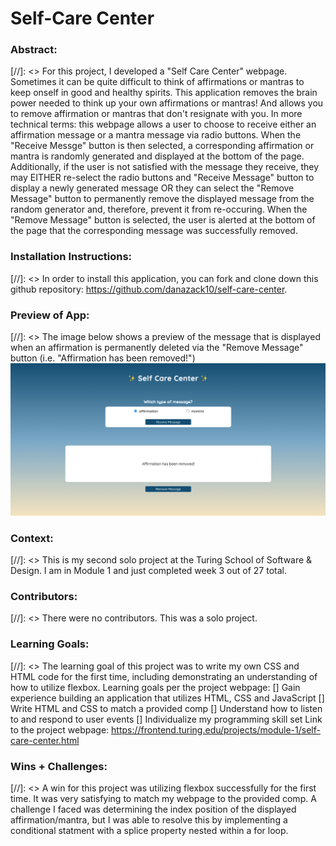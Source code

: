 # Self-Care Center 

### Abstract:
[//]: <> For this project, I developed a "Self Care Center" webpage. Sometimes it can be quite difficult to think of affirmations or mantras to keep onself in good and healthy spirits. This application removes the brain power needed to think up your own affirmations or mantras! And allows you to remove affirmation or mantras that don't resignate with you. In more technical terms: this webpage allows a user to choose to receive either an affirmation message or a mantra message via radio buttons. When the "Receive Messge" button is then selected, a corresponding affirmation or mantra is randomly generated and displayed at the bottom of the page. Additionally, if the user is not satisfied with the message they receive, they may EITHER re-select the radio buttons and  "Receive Message" button to display a newly generated message OR they can select the "Remove Message" button to permanently remove the displayed message from the random generator and, therefore, prevent it from re-occuring. When the "Remove Message" button is selected, the user is alerted at the bottom of the page that the corresponding message was successfully removed. 

### Installation Instructions:
[//]: <> In order to install this application, you can fork and clone down this github repository: https://github.com/danazack10/self-care-center.

### Preview of App:
[//]: <> The image below shows a preview of the message that is displayed when an affirmation is permanently deleted via the "Remove Message" button (i.e. "Affirmation has been removed!")
![](image.png)

### Context:
[//]: <> This is my second solo project at the Turing School of Software & Design. I am in Module 1 and just completed week 3 out of 27 total.

### Contributors:
[//]: <> There were no contributors. This was a solo project.

### Learning Goals:
[//]: <> The learning goal of this project was to write my own CSS and HTML code for the first time, including demonstrating an understanding of how to utilize flexbox.
Learning goals per the project webpage:
[] Gain experience building an application that utilizes HTML, CSS and JavaScript
[] Write HTML and CSS to match a provided comp
[] Understand how to listen to and respond to user events
[] Individualize my programming skill set
Link to the project webpage: https://frontend.turing.edu/projects/module-1/self-care-center.html

### Wins + Challenges:
[//]: <> A win for this project was utilizing flexbox successfully for the first time. It was very satisfying to match my webpage to the provided comp. A challenge I faced was determining the index position of the displayed affirmation/mantra, but I was able to resolve this by implementing a conditional statment with a splice property nested within a for loop.

